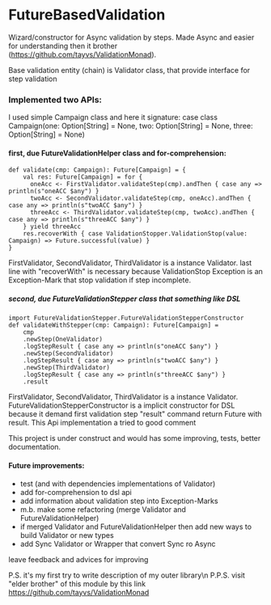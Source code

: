 # FutureBasedValidation

Wizard/constructor for Async validation by steps.
Made Async and easier for understanding then it brother (https://github.com/tayvs/ValidationMonad).

Base validation entity (chain) is Validator class, that provide interface for step validation


### Implemented two APIs:

I used simple Campaign class and here it signature:
case class Campaign(one: Option[String] = None, two: Option[String] = None, three: Option[String] = None)

#### first, due FutureValidationHelper class and for-comprehension:

    def validate(cmp: Campaign): Future[Campaign] = {
        val res: Future[Campaign] = for {
          oneAcc <- FirstValidator.validateStep(cmp).andThen { case any => println(s"oneACC $any") }
          twoAcc <- SecondValidator.validateStep(cmp, oneAcc).andThen { case any => println(s"twoACC $any") }
          threeAcc <- ThirdValidator.validateStep(cmp, twoAcc).andThen { case any => println(s"threeACC $any") }
        } yield threeAcc
        res.recoverWith { case ValidationStopper.ValidationStop(value: Campaign) => Future.successful(value) }
    }
  
FirstValidator, SecondValidator, ThirdValidator is a instance Validator.
last line with "recoverWith" is necessary because ValidationStop Exception is an Exception-Mark that stop validation 
if step incomplete.

##### second, due FutureValidationStepper class that something like DSL

    import FutureValidationStepper.FutureValidationStepperConstructor
    def validateWithStepper(cmp: Campaign): Future[Campaign] =
        cmp
        .newStep(OneValidator)
        .logStepResult { case any => println(s"oneACC $any") }
        .newStep(SecondValidator)
        .logStepResult { case any => println(s"twoACC $any") }
        .newStep(ThirdValidator)
        .logStepResult { case any => println(s"threeACC $any") }
        .result
      
FirstValidator, SecondValidator, ThirdValidator is a instance Validator.
FutureValidationStepperConstructor is a implicit constructor for DSL because it demand first validation step 
"result" command return Future with result. This Api implementation a tried to good comment

This project is under construct and would has some improving, tests, better documentation.

#### Future improvements:
- test (and with dependencies implementations of Validator)
- add for-comprehension to dsl api 
- add information about validation step into Exception-Marks
- m.b. make some refactoring (merge Validator and FutureValidationHelper)
- if merged Validator and FutureValidationHelper then add new ways to build Validator or new types
- add Sync Validator or Wrapper that convert Sync ro Async

leave feedback and advices for improving

P.S. it's my first try to write description of my outer library\n 
P.P.S. visit "elder brother" of this module by this link https://github.com/tayvs/ValidationMonad
